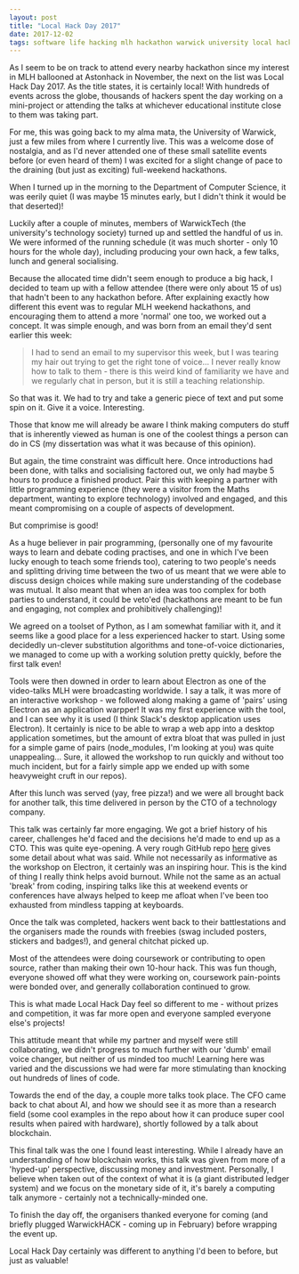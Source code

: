 ```yaml
---
layout: post
title: "Local Hack Day 2017"
date: 2017-12-02
tags: software life hacking mlh hackathon warwick university local hack day localhackday 
---
```


As I seem to be on track to attend every nearby hackathon since my interest in MLH ballooned at Astonhack in November, the next on the list was Local Hack Day 2017. As the title states, it is certainly local! With hundreds of events across the globe, thousands of hackers spent the day working on a mini-project or attending the talks at whichever educational institute close to them was taking part.

For me, this was going back to my alma mata, the University of Warwick, just a few miles from where I currently live. This was a welcome dose of nostalgia, and as I'd never attended one of these small satellite events before (or even heard of them) I was excited for a slight change of pace to the draining (but just as exciting) full-weekend hackathons.

When I turned up in the morning to the Department of Computer Science, it was eerily quiet (I was maybe 15 minutes early, but I didn't think it would be that deserted)!

Luckily after a couple of minutes, members of WarwickTech (the university's technology society) turned up and settled the handful of us in. We were informed of the running schedule (it was much shorter - only 10 hours for the whole day), including producing your own hack, a few talks, lunch and general socialising.

Because the allocated time didn't seem enough to produce a big hack, I decided to team up with a fellow attendee (there were only about 15 of us) that hadn't been to any hackathon before. After explaining exactly how different this event was to regular MLH weekend hackathons, and encouraging them to attend a more 'normal' one too, we worked out a concept. It was simple enough, and was born from an email they'd sent earlier this week:

> I had to send an email to my supervisor this week, but I was tearing my hair out trying to get the right tone of voice... I never really know how to talk to them - there is this weird kind of familiarity we have and we regularly chat in person, but it is still a teaching relationship.

So that was it. We had to try and take a generic piece of text and put some spin on it. Give it a voice. Interesting.

Those that know me will already be aware I think making computers do stuff that is inherently viewed as human is one of the coolest things a person can do in CS (my dissertation was what it was because of this opinion).

But again, the time constraint was difficult here. Once introductions had been done, with talks and socialising factored out, we only had maybe 5 hours to produce a finished product. Pair this with keeping a partner with little programming experience (they were a visitor from the Maths department, wanting to explore technology) involved and engaged, and this meant compromising on a couple of aspects of development.

But comprimise is good!

As a huge believer in pair programming, (personally one of my favourite ways to learn and debate coding practises, and one in which I've been lucky enough to teach some friends too), catering to two people's needs and splitting driving time between the two of us meant that we were able to discuss design choices while making sure understanding of the codebase was mutual. It also meant that when an idea was too complex for both parties to understand, it could be veto'ed (hackathons are meant to be fun and engaging, not complex and prohibitively challenging)!

We agreed on a toolset of Python, as I am somewhat familiar with it, and it seems like a good place for a less experienced hacker to start. Using some decidedly un-clever substitution algorithms and tone-of-voice dictionaries, we managed to come up with a working solution pretty quickly, before the first talk even!

Tools were then downed in order to learn about Electron as one of the video-talks MLH were broadcasting worldwide. I say a talk, it was more of an interactive workshop - we followed along making a game of 'pairs' using Electron as an application warpper! It was my first experience with the tool, and I can see why it is used (I think Slack's desktop application uses Electron). It certainly is nice to be able to wrap a web app into a desktop application sometimes, but the amount of extra bloat that was pulled in just for a simple game of pairs (node_modules, I'm looking at you) was quite unappealing... Sure, it allowed the workshop to run quickly and without too much incident, but for a fairly simple app we ended up with some heavyweight cruft in our repos).

After this lunch was served (yay, free pizza!) and we were all brought back for another talk, this time delivered in person by the CTO of a technology company.

This talk was certainly far more engaging. We got a brief history of his career, challenges he'd faced and the decisions he'd made to end up as a CTO. This was quite eye-opening. A very rough GitHub repo [here](https://github.com/sjwarner/LocalHackDay2017Workshops) gives some detail about what was said. While not necessarily as informative as the workshop on Electron, it certainly was an inspiring hour. This is the kind of thing I really think helps avoid burnout. While not the same as an actual 'break' from coding, inspiring talks like this at weekend events or conferences have always helped to keep me afloat when I've been too exhausted from mindless tapping at keyboards.

Once the talk was completed, hackers went back to their battlestations and the organisers made the rounds with freebies (swag included posters, stickers and badges!), and general chitchat picked up.

Most of the attendees were doing coursework or contributing to open source, rather than making their own 10-hour hack. This was fun though, everyone showed off what they were working on, coursework pain-points were bonded over, and generally collaboration continued to grow.

This is what made Local Hack Day feel so different to me - without prizes and competition, it was far more open and everyone sampled everyone else's projects!

This attitude meant that while my partner and myself were still collaborating, we didn't progress to much further with our 'dumb' email voice changer, but neither of us minded too much! Learning here was varied and the discussions we had were far more stimulating than knocking out hundreds of lines of code.

Towards the end of the day, a couple more talks took place. The CFO came back to chat about AI, and how we should see it as more than a research field (some cool examples in the repo about how it can produce super cool results when paired with hardware), shortly followed by a talk about blockchain.

This final talk was the one I found least interesting. While I already have an understanding of how blockchain works, this talk was given from more of a 'hyped-up' perspective, discussing money and investment. Personally, I believe when taken out of the context of what it is (a giant distributed ledger system) and we focus on the monetary side of it, it's barely a computing talk anymore - certainly not a technically-minded one.

To finish the day off, the organisers thanked everyone for coming (and briefly plugged WarwickHACK - coming up in February) before wrapping the event up.

Local Hack Day certainly was different to anything I'd been to before, but just as valuable!

